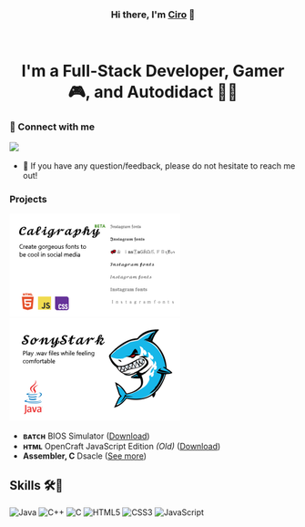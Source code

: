 <h3 align="center">Hi there, I'm <a href="https://discord.com/users/1239165757653389324">Ciro</a> 👋</h3>
<br />
<h1 align="center">I'm a Full-Stack Developer, Gamer 🎮, and Autodidact 🧑‍🏫</h1>

### 🤝 Connect with me
[![](https://dcbadge.limes.pink/api/shield/1239165757653389324)](https://discord.com/users/1239165757653389324)
- 💬  If you have any question/feedback, please do not hesitate to reach me out!

### Projects

<a href="https://sourceforge.net/projects/ciro2-utilities/files/Caligraphy/"><img alt="Caligraphy" src="caligraphy_card.png" /></a>
<a href="https://sourceforge.net/projects/ciro2-utilities/files/SonyStark/"><img alt="SonyStark" src="sonystark_card.png" /></a>

- **ʙᴀᴛᴄʜ** BIOS Simulator ([Download](https://sourceforge.net/projects/ciro2-utilities/files/BIOS-Simulator/))
- **ʜᴛᴍʟ** OpenCraft JavaScript Edition *(Old)* ([Download](https://github.com/CiroZDP/mc-jse))
- **Assembler, C** Dsacle ([See more](https://github.com/CiroZDP/dsacle))

## Skills 🛠️🤔

![Java](https://img.shields.io/badge/java-%23ED8B00.svg?style=for-the-badge&logo=openjdk&logoColor=white)
![C++](https://img.shields.io/badge/c++-%2300599C.svg?style=for-the-badge&logo=c%2B%2B&logoColor=white)
![C](https://img.shields.io/badge/c-%2300599C.svg?style=for-the-badge&logo=c&logoColor=white)
![HTML5](https://img.shields.io/badge/html5-%23E34F26.svg?style=for-the-badge&logo=html5&logoColor=white)
![CSS3](https://img.shields.io/badge/css3-%231572B6.svg?style=for-the-badge&logo=css3&logoColor=white)
![JavaScript](https://img.shields.io/badge/javascript-%23323330.svg?style=for-the-badge&logo=javascript&logoColor=%23F7DF1E)

